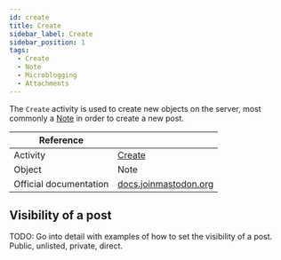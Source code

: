 ```yaml
---
id: create
title: Create
sidebar_label: Create
sidebar_position: 1
tags:
  - Create
  - Note
  - Microblogging
  - Attachments
---
```


The `Create` activity is used to create new objects on the server, most commonly a [Note](../note) in order to create a new post.

| Reference              |                                                                                   |
| ---------------------- | --------------------------------------------------------------------------------- |
| Activity               | [Create](https://www.w3.org/TR/activitypub/#create-activity-inbox)                |
| Object                 | Note                                                                              |
| Official documentation | [docs.joinmastodon.org](https://docs.joinmastodon.org/spec/activitypub/#payloads) |

## Visibility of a post

TODO: Go into detail with examples of how to set the visibility of a post. Public, unlisted, private, direct.
